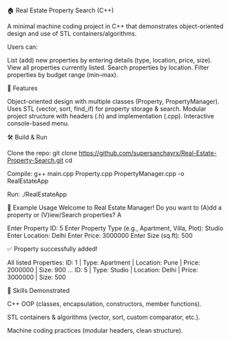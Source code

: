 🏠 Real Estate Property Search (C++)

A minimal machine coding project in C++ that demonstrates object-oriented design and use of STL containers/algorithms.

Users can:

List (add) new properties by entering details (type, location, price, size).
View all properties currently listed.
Search properties by location.
Filter properties by budget range (min–max).


🚀 Features

Object-oriented design with multiple classes (Property, PropertyManager).
Uses STL (vector, sort, find_if) for property storage & search.
Modular project structure with headers (.h) and implementation (.cpp).
Interactive console-based menu.

🛠️ Build & Run

Clone the repo:
git clone https://github.com/supersanchayrx/Real-Estate-Property-Search.git
cd <repoLocation>

Compile:
g++ main.cpp Property.cpp PropertyManager.cpp -o RealEstateApp

Run:
./RealEstateApp

📖 Example Usage
Welcome to Real Estate Manager!
Do you want to (A)dd a property or (V)iew/Search properties? A

Enter Property ID: 5
Enter Property Type (e.g., Apartment, Villa, Plot): Studio
Enter Location: Delhi
Enter Price: 3000000
Enter Size (sq.ft): 500

✅ Property successfully added!

All listed Properties:
ID: 1 | Type: Apartment | Location: Pune | Price: 2000000 | Size: 900
...
ID: 5 | Type: Studio | Location: Delhi | Price: 3000000 | Size: 500

📌 Skills Demonstrated

C++ OOP (classes, encapsulation, constructors, member functions).

STL containers & algorithms (vector, sort, custom comparator, etc.).

Machine coding practices (modular headers, clean structure).
